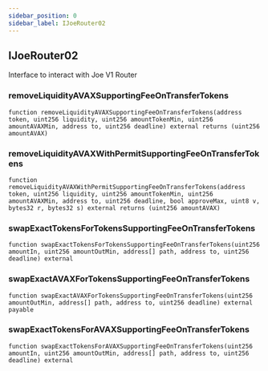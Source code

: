 ```yaml
---
sidebar_position: 0
sidebar_label: IJoeRouter02
---
```


## IJoeRouter02

Interface to interact with Joe V1 Router

### removeLiquidityAVAXSupportingFeeOnTransferTokens

```solidity
function removeLiquidityAVAXSupportingFeeOnTransferTokens(address token, uint256 liquidity, uint256 amountTokenMin, uint256 amountAVAXMin, address to, uint256 deadline) external returns (uint256 amountAVAX)
```

### removeLiquidityAVAXWithPermitSupportingFeeOnTransferTokens

```solidity
function removeLiquidityAVAXWithPermitSupportingFeeOnTransferTokens(address token, uint256 liquidity, uint256 amountTokenMin, uint256 amountAVAXMin, address to, uint256 deadline, bool approveMax, uint8 v, bytes32 r, bytes32 s) external returns (uint256 amountAVAX)
```

### swapExactTokensForTokensSupportingFeeOnTransferTokens

```solidity
function swapExactTokensForTokensSupportingFeeOnTransferTokens(uint256 amountIn, uint256 amountOutMin, address[] path, address to, uint256 deadline) external
```

### swapExactAVAXForTokensSupportingFeeOnTransferTokens

```solidity
function swapExactAVAXForTokensSupportingFeeOnTransferTokens(uint256 amountOutMin, address[] path, address to, uint256 deadline) external payable
```

### swapExactTokensForAVAXSupportingFeeOnTransferTokens

```solidity
function swapExactTokensForAVAXSupportingFeeOnTransferTokens(uint256 amountIn, uint256 amountOutMin, address[] path, address to, uint256 deadline) external
```

